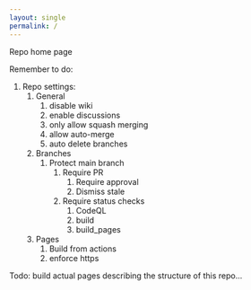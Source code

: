 ```yaml
---
layout: single
permalink: /
---
```


Repo home page

Remember to do:

1. Repo settings:
   1. General
      1. disable wiki
      2. enable discussions
      3. only allow squash merging
      4. allow auto-merge
      5. auto delete branches
   2. Branches
      1. Protect main branch
         1. Require PR
            1. Require approval
            2. Dismiss stale
         2. Require status checks
            1. CodeQL
            2. build
            3. build_pages
   3. Pages
      1. Build from actions
      2. enforce https


Todo: build actual pages describing the structure of this repo...